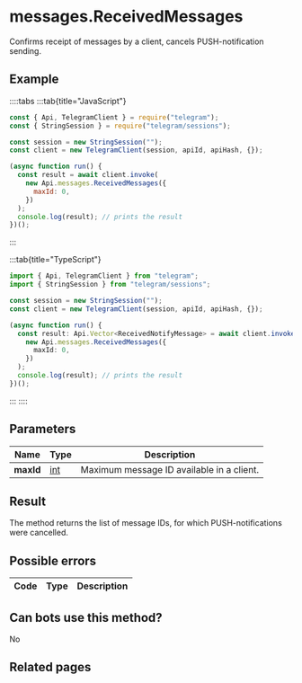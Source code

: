 # messages.ReceivedMessages

Confirms receipt of messages by a client, cancels PUSH-notification sending.

## Example

::::tabs
:::tab{title="JavaScript"}

```js
const { Api, TelegramClient } = require("telegram");
const { StringSession } = require("telegram/sessions");

const session = new StringSession("");
const client = new TelegramClient(session, apiId, apiHash, {});

(async function run() {
  const result = await client.invoke(
    new Api.messages.ReceivedMessages({
      maxId: 0,
    })
  );
  console.log(result); // prints the result
})();
```

:::

:::tab{title="TypeScript"}

```ts
import { Api, TelegramClient } from "telegram";
import { StringSession } from "telegram/sessions";

const session = new StringSession("");
const client = new TelegramClient(session, apiId, apiHash, {});

(async function run() {
  const result: Api.Vector<ReceivedNotifyMessage> = await client.invoke(
    new Api.messages.ReceivedMessages({
      maxId: 0,
    })
  );
  console.log(result); // prints the result
})();
```

:::
::::

## Parameters

|   Name    | Type                                      | Description                               |
| :-------: | ----------------------------------------- | ----------------------------------------- |
| **maxId** | [int](https://core.telegram.org/type/int) | Maximum message ID available in a client. |

## Result

The method returns the list of message IDs, for which PUSH-notifications were cancelled.

## Possible errors

| Code | Type | Description |
| :--: | ---- | ----------- |

## Can bots use this method?

No

## Related pages
